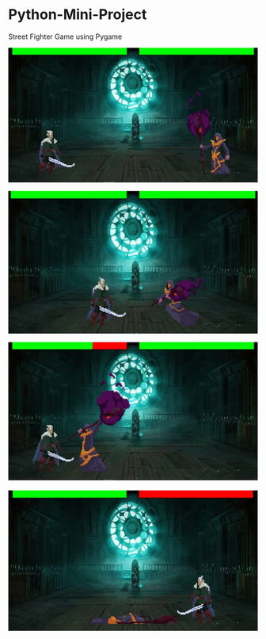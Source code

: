 # Python-Mini-Project
Street Fighter Game using Pygame 

![Screenshot 1](https://github.com/ATHARVA1202/Python-Mini-Project/blob/main/Screenshots/Picture1.jpg)

![Screenshot 2](https://github.com/ATHARVA1202/Python-Mini-Project/blob/main/Screenshots/Picture2.jpg)

![Screenshot 4](https://github.com/ATHARVA1202/Python-Mini-Project/blob/main/Screenshots/Picture4.jpg)

![Screenshot 6](https://github.com/ATHARVA1202/Python-Mini-Project/blob/main/Screenshots/Picture6.jpg)
